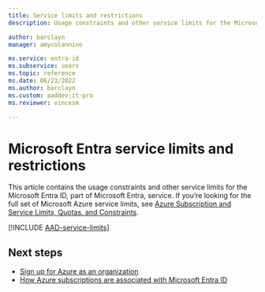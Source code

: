 ```yaml
---
title: Service limits and restrictions
description: Usage constraints and other service limits for the Microsoft Entra service

author: barclayn
manager: amycolannino

ms.service: entra-id
ms.subservice: users
ms.topic: reference
ms.date: 06/23/2022
ms.author: barclayn
ms.custom: aaddev;it-pro
ms.reviewer: vincesm

---
```

# Microsoft Entra service limits and restrictions

This article contains the usage constraints and other service limits for the Microsoft Entra ID, part of Microsoft Entra, service. If you’re looking for the full set of Microsoft Azure service limits, see [Azure Subscription and Service Limits, Quotas, and Constraints](/azure/azure-resource-manager/management/azure-subscription-service-limits).

[!INCLUDE [AAD-service-limits](~/includes/entra-service-limits-include.md)]

## Next steps

* [Sign up for Azure as an organization](~/fundamentals/sign-up-organization.md)
* [How Azure subscriptions are associated with Microsoft Entra ID](~/fundamentals/how-subscriptions-associated-directory.yml)
